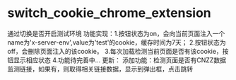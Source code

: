 # switch_cookie_chrome_extension
通过切换是否开启测试环境
功能实现：1.按钮状态为on，会向当前页面注入一个name为'x-server-env',value为'test'的cookie，缓存时间为7天；
		  2.按钮状态为off，会删除页面注入的该cookie。
		  3.每次加载检测当前页面是否有该cookie，按钮显示相应状态
		  4.功能待完善中...
		  更新：
		  添加功能：检测页面是否有CNZZ数据监测链接，如果有，则取得相关链接数据，显示到弹出框，点击跳转


